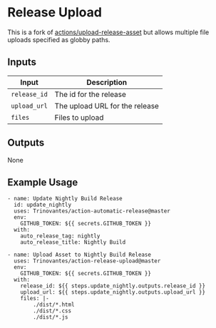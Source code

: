 # Release Upload

This is a fork of [actions/upload-release-asset](https://github.com/marketplace/actions/upload-a-release-asset) but allows multiple file uploads specified as globby paths.

## Inputs

| Input        | Description
| ------------ | ---
| `release_id` | The id for the release
| `upload_url` | The upload URL for the release
| `files`      | Files to upload

## Outputs

None

## Example Usage

```
- name: Update Nightly Build Release
  id: update_nightly
  uses: Trinovantes/action-automatic-release@master
  env:
    GITHUB_TOKEN: ${{ secrets.GITHUB_TOKEN }}
  with:
    auto_release_tag: nightly
    auto_release_title: Nightly Build

- name: Upload Asset to Nightly Build Release
  uses: Trinovantes/action-release-upload@master
  env:
    GITHUB_TOKEN: ${{ secrets.GITHUB_TOKEN }}
  with:
    release_id: ${{ steps.update_nightly.outputs.release_id }}
    upload_url: ${{ steps.update_nightly.outputs.upload_url }}
    files: |-
        ./dist/*.html
        ./dist/*.css
        ./dist/*.js
```

